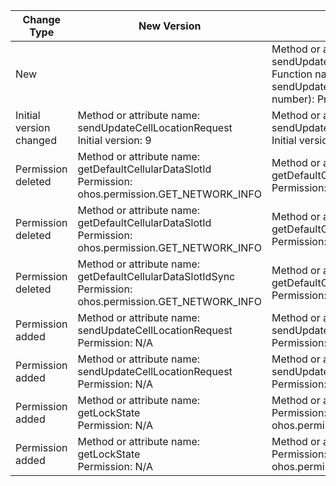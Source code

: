 | Change Type | New Version | Old Version | d.ts File |
| ---- | ------ | ------ | -------- |
|New||Method or attribute name: sendUpdateCellLocationRequest<br>Function name: function sendUpdateCellLocationRequest(slotId?: number): Promise<void>;|@ohos.telephony.radio.d.ts|
|Initial version changed|Method or attribute name: sendUpdateCellLocationRequest<br>Initial version: 9|Method or attribute name: sendUpdateCellLocationRequest<br>Initial version: 8|@ohos.telephony.radio.d.ts|
|Permission deleted|Method or attribute name: getDefaultCellularDataSlotId<br>Permission: ohos.permission.GET_NETWORK_INFO|Method or attribute name: getDefaultCellularDataSlotId<br>Permission: N/A|@ohos.telephony.data.d.ts|
|Permission deleted|Method or attribute name: getDefaultCellularDataSlotId<br>Permission: ohos.permission.GET_NETWORK_INFO|Method or attribute name: getDefaultCellularDataSlotId<br>Permission: N/A|@ohos.telephony.data.d.ts|
|Permission deleted|Method or attribute name: getDefaultCellularDataSlotIdSync<br>Permission: ohos.permission.GET_NETWORK_INFO|Method or attribute name: getDefaultCellularDataSlotIdSync<br>Permission: N/A|@ohos.telephony.data.d.ts|
|Permission added|Method or attribute name: sendUpdateCellLocationRequest<br>Permission: N/A|Method or attribute name: sendUpdateCellLocationRequest<br>Permission: ohos.permission.LOCATION|@ohos.telephony.radio.d.ts|
|Permission added|Method or attribute name: sendUpdateCellLocationRequest<br>Permission: N/A|Method or attribute name: sendUpdateCellLocationRequest<br>Permission: ohos.permission.LOCATION|@ohos.telephony.radio.d.ts|
|Permission added|Method or attribute name: getLockState<br>Permission: N/A|Method or attribute name: getLockState<br>Permission: ohos.permission.GET_TELEPHONY_STATE|@ohos.telephony.sim.d.ts|
|Permission added|Method or attribute name: getLockState<br>Permission: N/A|Method or attribute name: getLockState<br>Permission: ohos.permission.GET_TELEPHONY_STATE|@ohos.telephony.sim.d.ts|
